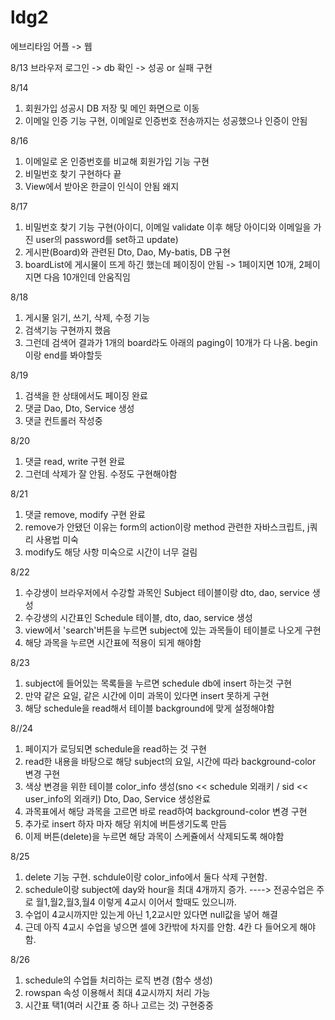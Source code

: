 # ldg2
에브리타임 어플 -> 웹

8/13 브라우저 로그인 -> db 확인 -> 성공 or 실패 구현

8/14
1. 회원가입 성공시 DB 저장 및 메인 화면으로 이동
2. 이메일 인증 기능 구현, 이메일로 인증번호 전송까지는 성공했으나 인증이 안됨

8/16
1. 이메일로 온 인증번호를 비교해 회원가입 기능 구현
2. 비밀번호 찾기 구현하다 끝
3. View에서 받아온 한글이 인식이 안됨 왜지

8/17
1. 비밀번호 찾기 기능 구현(아이디, 이메일 validate 이후 해당 아이디와 이메일을 가진 user의 password를 set하고 update)
2. 게시판(Board)와 관련된 Dto, Dao, My-batis, DB 구현
3. boardList에 게시물이 뜨게 하긴 했는데 페이징이 안됨 -> 1페이지면 10개, 2페이지면 다음 10개인데 안움직임


8/18
1. 게시물 읽기, 쓰기, 삭제, 수정 기능
2. 검색기능 구현까지 했음
3. 그런데 검색어 결과가 1개의 board라도 아래의 paging이 10개가 다 나옴. begin이랑 end를 봐야할듯

8/19
1. 검색을 한 상태에서도 페이징 완료
2. 댓글 Dao, Dto, Service 생성
3. 댓글 컨트롤러 작성중

8/20
1. 댓글 read, write 구현 완료
2. 그런데 삭제가 잘 안됨. 수정도 구현해야함

8/21
1. 댓글 remove, modify 구현 완료
2. remove가 안됐던 이유는 form의 action이랑 method 관련한 자바스크립트, j쿼리 사용법 미숙
3. modify도 해당 사항 미숙으로 시간이 너무 걸림

8/22
1. 수강생이 브라우저에서 수강할 과목인 Subject 테이블이랑 dto, dao, service 생성
2. 수강생의 시간표인 Schedule 테이블, dto, dao, service 생성
3. view에서 'search'버튼을 누르면 subject에 있는 과목들이 테이블로 나오게 구현
4. 해당 과목을 누르면 시간표에 적용이 되게 해야함

8/23
1. subject에 들어있는 목록들을 누르면 schedule db에 insert 하는것 구현
2. 만약 같은 요일, 같은 시간에 이미 과목이 있다면 insert 못하게 구현
3. 해당 schedule을 read해서 테이블 background에 맞게 설정해야함

8//24
1. 페이지가 로딩되면 schedule을 read하는 것 구현
2. read한 내용을 바탕으로 해당 subject의 요일, 시간에 따라 background-color 변경 구현
3. 색상 변경을 위한 테이블 color_info 생성(sno << schedule 외래키 / sid << user_info의 외래키) Dto, Dao, Service 생성완료
4. 과목표에서 해당 과목을 고르면 바로 read하여 background-color 변경 구현
5. 추가로 insert 하자 마자 해당 위치에 버튼생기도록 만듬
6. 이제 버튼(delete)을 누르면 해당 과목이 스케쥴에서 삭제되도록 해야함

8/25
1. delete 기능 구현. schdule이랑 color_info에서 둘다 삭제 구현함.
2. schedule이랑 subject에 day와 hour을 최대 4개까지 증가. ----> 전공수업은 주로 월1,월2,월3,월4 이렇게 4교시 이어서 할때도 있으니까.
3. 수업이 4교시까지만 있는게 아닌 1,2교시만 있다면 null값을 넣어 해결
4. 근데 아직 4교시 수업을 넣으면 셀에 3칸밖에 차지를 안함. 4칸 다 들어오게 해야함.

8/26
1. schedule의 수업들 처리하는 로직 변경 (함수 생성)
2. rowspan 속성 이용해서 최대 4교시까지 처리 가능
3. 시간표 택1(여러 시간표 중 하나 고르는 것) 구현중중

